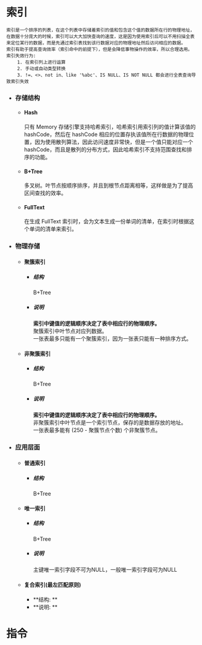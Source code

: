 # 索引
```
索引是一个排序的列表，在这个列表中存储着索引的值和包含这个值的数据所在行的物理地址，在数据十分庞大的时候，索引可以大大加快查询的速度，这是因为使用索引后可以不用扫描全表来定位某行的数据，而是先通过索引表找到该行数据对应的物理地址然后访问相应的数据。
索引有助于提高查询效率（索引命中的前提下），但是会降低事物操作的效率，所以合理选用。
索引失效行为:
	1. 在索引列上进行运算
	2. 手动或自动类型转换
	3. !=、<>、not in、like '%abc'、IS NULL、IS NOT NULL 都会进行全表查询导致索引失效
```
- ### 存储结构
	- #### Hash
		只有 Memory 存储引擎支持哈希索引，哈希索引用索引列的值计算该值的 hashCode，然后在 hashCode 相应的位置存执该值所在行数据的物理位置，因为使用散列算法，因此访问速度非常快，但是一个值只能对应一个 hashCode，而且是散列的分布方式，因此哈希索引不支持范围查找和排序的功能。

	- #### B+Tree
		多叉树。叶节点按顺序排序，并且到根节点距离相等，这样做是为了提高区间查找的效率。

	- #### FullText
		在生成 FullText 索引时，会为文本生成一份单词的清单，在索引时根据这个单词的清单来索引。

- ### 物理存储
	- #### 聚簇索引
		- ##### 结构
			B+Tree
		- ##### 说明
		    **索引中键值的逻辑顺序决定了表中相应行的物理顺序。**\
		    聚簇索引中叶节点对应列数据。\
		    一张表最多只能有一个聚簇索引，因为一张表只能有一种排序方式。		    

	- #### 非聚簇索引
		- ##### 结构
            B+Tree
        - ##### 说明
            **索引中键值的逻辑顺序决定了表中相应行的物理顺序。**\
            非聚簇索引中叶节点是一个索引节点，保存的是数据存放的地址。\
            一张表最多能有 (250 - 聚簇节点个数) 个非聚簇节点。

- ### 应用层面
	- #### 普通索引
		- ##### 结构
			B+Tree

	- #### 唯一索引
		- ##### 结构
			B+Tree
		- ##### 说明
			主键唯一索引字段不可为NULL，一般唯一索引字段可为NULL
			
	- #### 复合索引(最左匹配原则)
		- **结构: **
		- **说明: **

# 指令
